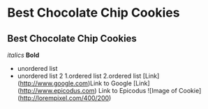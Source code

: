 # Best Chocolate Chip Cookies
## Best Chocolate Chip Cookies
_italics_
**Bold**
* unordered list
* unordered list 2
1.ordered list
2.ordered list
[Link] (http://www.google.com)Link to Google
[Link] (http://www.epicodus.com) Link to Epicodus
![Image of Cookie] (http://lorempixel.com/400/200)
